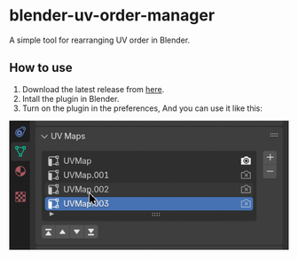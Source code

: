 # blender-uv-order-manager
A simple tool for rearranging UV order in Blender.

## How to use
1. Download the latest release from [here](https://github.com/umlearn/blender-uv-order-manager/releases).
2. Intall the plugin in Blender.
3. Turn on the plugin in the preferences, And you can use it like this:

![demo](img/77yQ8xQJAw.gif)
